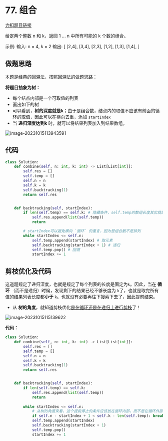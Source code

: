 # 77. 组合

[力扣题目链接](https://leetcode.cn/problems/combinations/)

给定两个整数 n 和 k，返回 1 ... n 中所有可能的 k 个数的组合。

示例: 输入: n = 4, k = 2 输出: [ [2,4], [3,4], [2,3], [1,2], [1,3], [1,4], ]







## 做题思路

本题是经典的回溯法，按照回溯法的做题思路：



**将题目抽象为树：**

- 每个结点内部是一个可取值的列表
- 画出如下的树
- 可以看到，**树的深度就是k**；由于是组合数，结点内的取值不应该有前面的循环的取值，因此可以在横向去重，添加 `startIndex`
- 当 **递归深度达到k** 时，就可以将结果列表加入到结果数组。



![image-20231015113943591](https://cdn.jsdelivr.net/gh/ThousandLayerCake/picbed/image-20231015113943591.png)

## 代码

```python
class Solution:
    def combine(self, n: int, k: int) -> List[List[int]]:
        self.res = []
        self.temp = []
        self.n = n
        self.k = k
        self.backtracking(1)
        return self.res


    def backtracking(self, startIndex):
        if len(self.temp) == self.k: # 隐藏条件，self.temp的数组长度其实就是递归深度！
            self.res.append(list(self.temp))
            return

        # startIndex可以避免横向 `循环` 的重复，因为是组合数不是排列
        while startIndex <= self.n:
            self.temp.append(startIndex) # 取元素
            self.backtracking(startIndex + 1) # 递归
            self.temp.pop() # 回溯
            startIndex += 1
```





## 剪枝优化及代码

这道题规定了递归深度，也就是规定了每个列表的长度是固定为`k`。因此，当在 **循环** （而不是递归）时候，发现剩下的结果已经不够长度为 `k`了，也就是取完所有值的结果列表长度都**小于** `k`。也就没有必要再往下搜索下去了，因此提前结束。

- 从 **树的角度**，就知道剪枝优化<u>是在循环还是在递归上进行剪枝</u>了！



![image-20231015115139622](https://cdn.jsdelivr.net/gh/ThousandLayerCake/picbed/image-20231015115139622.png)







**代码：**

```python
class Solution:
    def combine(self, n: int, k: int) -> List[List[int]]:
        self.res = []
        self.temp = []
        self.n = n
        self.k = k
        self.backtracking(1)
        return self.res


    def backtracking(self, startIndex):
        if len(self.temp) == self.k:
            self.res.append(list(self.temp))
            return
        
        while startIndex <= self.n:
            # 从树的角度来看，这个提前停止的条件应该放在循环内部，而不是在循环外部！
            if self.n - startIndex + 1 < self.k - len(self.temp): break
            self.temp.append(startIndex)
            self.backtracking(startIndex + 1)
            self.temp.pop()
            startIndex += 1
```